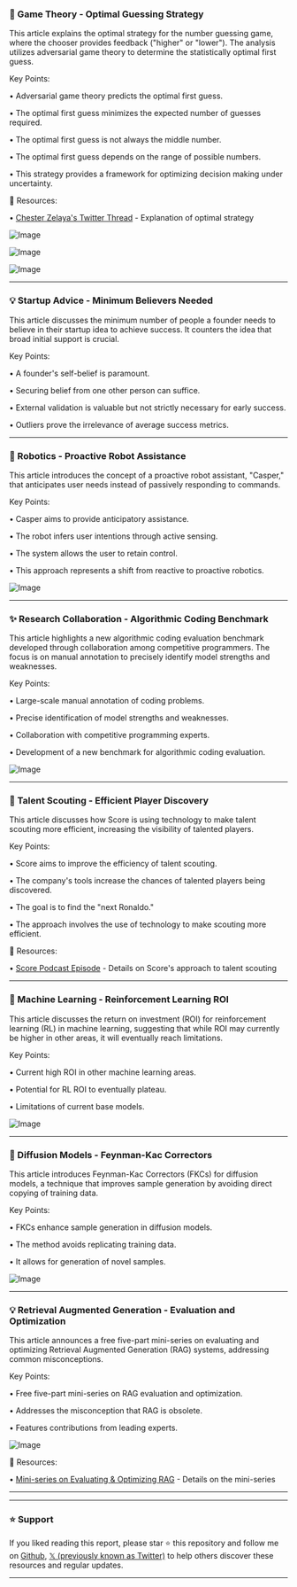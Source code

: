 ### 🤖 Game Theory - Optimal Guessing Strategy

This article explains the optimal strategy for the number guessing game, where the chooser provides feedback ("higher" or "lower").  The analysis utilizes adversarial game theory to determine the statistically optimal first guess.

Key Points:

• Adversarial game theory predicts the optimal first guess.


• The optimal first guess minimizes the expected number of guesses required.


• The optimal first guess is not always the middle number.


•  The optimal first guess depends on the range of possible numbers.


• This strategy provides a framework for optimizing decision making under uncertainty.



🔗 Resources:

• [Chester Zelaya's Twitter Thread](https://x.com/chesterzelaya/status/1935551501663093013) - Explanation of optimal strategy


![Image](https://pbs.twimg.com/media/Gtx1yMZWkAE-aGS?format=png&name=small)

![Image](https://pbs.twimg.com/media/GtxwgdgWoAAUJOT?format=jpg&name=360x360)

![Image](https://pbs.twimg.com/media/Gtxwg_cbIAAfpEQ?format=jpg&name=small)


---
### 💡 Startup Advice - Minimum Believers Needed

This article discusses the minimum number of people a founder needs to believe in their startup idea to achieve success. It counters the idea that broad initial support is crucial.

Key Points:

•  A founder's self-belief is paramount.


•  Securing belief from one other person can suffice.


•  External validation is valuable but not strictly necessary for early success.


•  Outliers prove the irrelevance of average success metrics.



---
### 🤖 Robotics - Proactive Robot Assistance

This article introduces the concept of a proactive robot assistant, "Casper," that anticipates user needs instead of passively responding to commands.

Key Points:

• Casper aims to provide anticipatory assistance.


• The robot infers user intentions through active sensing.


•  The system allows the user to retain control.


•  This approach represents a shift from reactive to proactive robotics.


![Image](https://pbs.twimg.com/amplify_video_thumb/1935360640605966336/img/nxU5sVJXx-kADvoO.jpg)


---
### ✨ Research Collaboration - Algorithmic Coding Benchmark

This article highlights a new algorithmic coding evaluation benchmark developed through collaboration among competitive programmers. The focus is on manual annotation to precisely identify model strengths and weaknesses.

Key Points:

• Large-scale manual annotation of coding problems.


•  Precise identification of model strengths and weaknesses.


•  Collaboration with competitive programming experts.


•  Development of a new benchmark for algorithmic coding evaluation.


![Image](https://pbs.twimg.com/media/GtlfKAaa0AQjoh2?format=png&name=small)


---
### 🚀 Talent Scouting - Efficient Player Discovery

This article discusses how Score is using technology to make talent scouting more efficient, increasing the visibility of talented players.

Key Points:

• Score aims to improve the efficiency of talent scouting.


• The company's tools increase the chances of talented players being discovered.


• The goal is to find the "next Ronaldo."


•  The approach involves the use of technology to make scouting more efficient.

🔗 Resources:

• [Score Podcast Episode](https://youtu.be/uH6hsDD3ff0) - Details on Score's approach to talent scouting


---
### 🤖 Machine Learning - Reinforcement Learning ROI

This article discusses the return on investment (ROI) for reinforcement learning (RL) in machine learning, suggesting that while ROI may currently be higher in other areas, it will eventually reach limitations.

Key Points:

• Current high ROI in other machine learning areas.


•  Potential for RL ROI to eventually plateau.


•  Limitations of current base models.



![Image](https://pbs.twimg.com/media/GtqVkSbX0AIBIiW?format=jpg&name=small)


---
### 🤖 Diffusion Models - Feynman-Kac Correctors

This article introduces Feynman-Kac Correctors (FKCs) for diffusion models, a technique that improves sample generation by avoiding direct copying of training data.

Key Points:

• FKCs enhance sample generation in diffusion models.


• The method avoids replicating training data.


•  It allows for generation of novel samples.



![Image](https://pbs.twimg.com/tweet_video_thumb/GtrhU4sXwAAHCFp.jpg)


---
### 💡 Retrieval Augmented Generation - Evaluation and Optimization

This article announces a free five-part mini-series on evaluating and optimizing Retrieval Augmented Generation (RAG) systems, addressing common misconceptions.

Key Points:

• Free five-part mini-series on RAG evaluation and optimization.


•  Addresses the misconception that RAG is obsolete.


•  Features contributions from leading experts.


![Image](https://pbs.twimg.com/media/GtqAdqxbcAAn9yI?format=jpg&name=small)

🔗 Resources:

• [Mini-series on Evaluating & Optimizing RAG](https://maven.com/p/569540/i-don-t-use-rag-i-just-retrieve-documents…) - Details on the mini-series


---


---

### ⭐️ Support

If you liked reading this report, please star ⭐️ this repository and follow me on [Github](https://github.com/Drix10), [𝕏 (previously known as Twitter)](https://x.com/DRIX_10_) to help others discover these resources and regular updates.

---